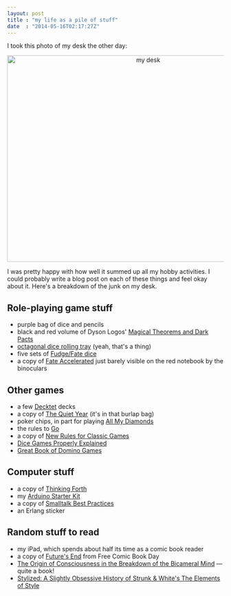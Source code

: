 ```yaml
---
layout: post
title : "my life as a pile of stuff"
date  : "2014-05-16T02:17:27Z"
---
```

I took this photo of my desk the other day:

<center>
<a href="https://www.flickr.com/photos/rjbs/14008705710" title="my desk by Ricardo SIGNES, on Flickr"><img src="https://farm6.staticflickr.com/5528/14008705710_9850529a51_z.jpg" width="640" height="480" alt="my desk"></a>
</center>

I was pretty happy with how well it summed up all my hobby activities.  I could
probably write a blog post on each of these things and feel okay about it.
Here's a breakdown of the junk on my desk.

## Role-playing game stuff

* purple bag of dice and pencils
* black and red volume of Dyson Logos' [Magical Theorems and Dark Pacts](http://rpgcharacters.wordpress.com/zerobarrier/magical-theorems-dark-pacts/)
* [octagonal dice rolling tray](http://www.amazon.com/10-INCH-WOOD-DICE-TRAY/dp/B000XVG8XY) (yeah, that's a thing)
* five sets of [Fudge/Fate dice](http://en.wikipedia.org/wiki/Fudge_dice#Fudge_dice)
* a copy of [Fate Accelerated](http://www.amazon.com/Evil-Hat-Productions-Fate-Accelerated/dp/1613170475) just barely visible on the red notebook by the binoculars

## Other games

* a few [Decktet](http://www.decktet.com/) decks
* a copy of [The Quiet Year](http://buriedwithoutceremony.com/the-quiet-year/)
    (it's in that burlap bag)
* poker chips, in part for playing [All My
    Diamonds](http://boardgamegeek.com/boardgame/38150/all-my-diamonds)
* the rules to [Go](http://en.wikipedia.org/wiki/Go_%28game%29)
* a copy of [New Rules for Classic Games](http://www.amazon.com/Rules-Classic-Games-Wayne-Schmittberger/dp/0471536210)
* [Dice Games Properly Explained](http://www.amazon.com/Games-Properly-Explained-Reiner-Knizia/dp/0973105216)
* [Great Book of Domino Games](http://www.amazon.com/Great-Domino-Games-Jennifer-Kelley/dp/0806942592)

## Computer stuff

* a copy of [Thinking Forth](http://www.amazon.com/Thinking-Forth-Leo-Brodie/dp/0976458705)
* my [Arduino Starter Kit](http://arduino.cc/en/Main/ArduinoStarterKit)
* a copy of [Smalltalk Best Practices](http://www.amazon.com/Smalltalk-Best-Practice-Patterns-Kent-ebook/dp/B00BBDLIME)
* an Erlang sticker

## Random stuff to read

* my iPad, which spends about half its time as a comic book reader
* a copy of [Future's End](http://en.wikipedia.org/wiki/The_New_52:_Futures_End) from Free Comic Book Day
* [The Origin of Consciousness in the Breakdown of the Bicameral Mind](http://www.amazon.com/Origin-Consciousness-Breakdown-Bicameral-Mind-ebook/dp/B009MBTRHA) — quite a book!
* [Stylized: A Slightly Obsessive History of Strunk & White's The Elements of Style](http://www.amazon.com/Stylized-Slightly-Obsessive-History-Elements/dp/1416590927)

